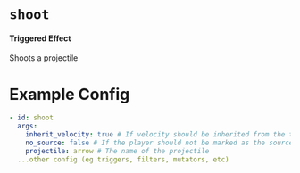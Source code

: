 # `shoot`
#### Triggered Effect

Shoots a projectile

# Example Config
```yaml
- id: shoot
  args:
    inherit_velocity: true # If velocity should be inherited from the trigger (ie if you want to make a tripleshot effect)
    no_source: false # If the player should not be marked as the source, leaving this option out defaults to false
    projectile: arrow # The name of the projectile
  ...other config (eg triggers, filters, mutators, etc)
```
